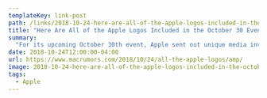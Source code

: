 ```yaml
---
templateKey: link-post
path: /links/2018-10-24-here-are-all-of-the-apple-logos-included-in-the-october-30-event-invites
title: "Here Are All of the Apple Logos Included in the October 30 Event Invites"
summary:
  "For its upcoming October 30th event, Apple sent out unique media invites this year, with a different Apple logo on each and every one. The artwork for the Apple logos varies from the abstract to the classic, with Apple tapping multiple artists for the design. "
date: 2018-10-24T12:00:00-04:00
url: https://www.macrumors.com/2018/10/24/all-the-apple-logos/amp/
image: 2018-10-24-here-are-all-of-the-apple-logos-included-in-the-october-30-event-invites.jpeg
tags:
  - Apple
---
```

